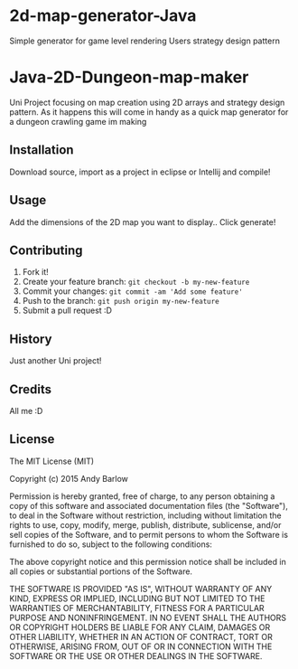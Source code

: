 # 2d-map-generator-Java
Simple generator for game level rendering
Users strategy design pattern


# Java-2D-Dungeon-map-maker

Uni Project focusing on map creation using 2D arrays and strategy design pattern.
As it happens this will come in handy as a quick map generator for a dungeon crawling game im making


## Installation

Download source, import as a project in eclipse or Intellij and compile!

## Usage

Add the dimensions of the 2D map you want to display.. Click generate!

## Contributing

1. Fork it!
2. Create your feature branch: `git checkout -b my-new-feature`
3. Commit your changes: `git commit -am 'Add some feature'`
4. Push to the branch: `git push origin my-new-feature`
5. Submit a pull request :D

## History

Just another Uni project!

## Credits

All me :D

## License

The MIT License (MIT)

Copyright (c) 2015 Andy Barlow

Permission is hereby granted, free of charge, to any person obtaining a copy
of this software and associated documentation files (the "Software"), to deal
in the Software without restriction, including without limitation the rights
to use, copy, modify, merge, publish, distribute, sublicense, and/or sell
copies of the Software, and to permit persons to whom the Software is
furnished to do so, subject to the following conditions:

The above copyright notice and this permission notice shall be included in all
copies or substantial portions of the Software.

THE SOFTWARE IS PROVIDED "AS IS", WITHOUT WARRANTY OF ANY KIND, EXPRESS OR
IMPLIED, INCLUDING BUT NOT LIMITED TO THE WARRANTIES OF MERCHANTABILITY,
FITNESS FOR A PARTICULAR PURPOSE AND NONINFRINGEMENT. IN NO EVENT SHALL THE
AUTHORS OR COPYRIGHT HOLDERS BE LIABLE FOR ANY CLAIM, DAMAGES OR OTHER
LIABILITY, WHETHER IN AN ACTION OF CONTRACT, TORT OR OTHERWISE, ARISING FROM,
OUT OF OR IN CONNECTION WITH THE SOFTWARE OR THE USE OR OTHER DEALINGS IN THE
SOFTWARE.
